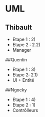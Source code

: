 # UML

## Thibault
* Etape 1 : 2)
* Etape 2 : 2.2)
* Manager

##Quentin
* Etape 1 : 3)
* Etape 2: 2.1)
* UI + Entité

##Ngocky
* Etape 1 : 4)
* Etape 2 : 1)
* Contrôlleurs
